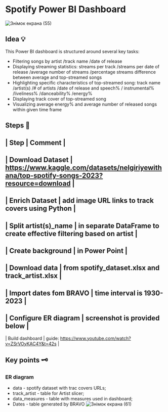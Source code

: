# Spotify Power BI Dashboard
![Знімок екрана (55)](https://github.com/ViestaBa/dashboard-most-streamed-spotify-songs-2023/assets/145791658/caa1131f-b810-4e5d-b7aa-09f39b83501e)
## Idea 💡 
This Power BI dashboard is structured around several key tasks:
- Filtering songs by artist /track name /date of release
- Displaying streaming statistics: streams per track /streams per date of release /average number of streams /percentage streams difference between average and top-streamed songs
- Highlighting specific characteristics of top-streamed song: track name /artist(s) /# of artists /date of release and speech% / instrumental% /liveliness% /danceability% /energy%
- Displaying track cover of top-streamed song
- Visualizing average energy% and average number of released songs within given time frame

## Steps 🔎
| Step                   | Comment                                                                                   |
 --------------------------------------------------------------------------------------------------------------------
| Download Dataset       | https://www.kaggle.com/datasets/nelgiriyewithana/top-spotify-songs-2023?resource=download |
 --------------------------------------------------------------------------------------------------------------------
| Enrich Dataset         | add image URL links to track covers using Python                                          |
 --------------------------------------------------------------------------------------------------------------------
| Split artist(s)_name   | in separate DataFrame to create effective filtering based on artist                       |
 --------------------------------------------------------------------------------------------------------------------
| Create background      | in Power Point                                                                            |
 --------------------------------------------------------------------------------------------------------------------
| Download data          | from spotify_dataset.xlsx and track_artist.xlsx                                           |
 --------------------------------------------------------------------------------------------------------------------
| Import dates fom BRAVO | time interval is 1930-2023                                                                |
 --------------------------------------------------------------------------------------------------------------------
| Configure ER diagram   | screenshot is provided below                                                              |
 --------------------------------------------------------------------------------------------------------------------
| Build dashboard        | guide: https://www.youtube.com/watch?v=ZSrVOyKAC4Y&t=42s                                  |

## Key points 🗝️
### ER diagram
- data - spotify dataset with trac covers URLs;
- track_artist - table for Artist slicer;
- data_measures - table with measures used in dashboard;
- Dates - table generated by BRAVO
![Знімок екрана (61)](https://github.com/ViestaBa/dashboard-most-streamed-spotify-songs-2023/assets/145791658/8758204b-2d96-43f7-834d-4e9c6f3a64ef)
